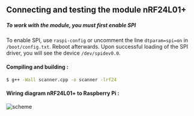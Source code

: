 ## Connecting and testing the module nRF24L01+
##### To work with the module, you must first enable SPI
To enable SPI, use `raspi-config` or uncomment the line `dtparam=spi=on` in `/boot/config.txt`. Reboot afterwards.
Upon successful loading of the SPI driver, you will see the device `/dev/spidev0.0`.
#### Compiling and building :
```sh
$ g++ -Wall scanner.cpp -o scanner -lrf24 
```
#### Wiring diagram nRF24L01+ to Raspberry Pi :
![scheme](https://github.com/bczwartk/Raspberry-Pi-NRF24-bc/blob/master/scheme/scheme.png)

